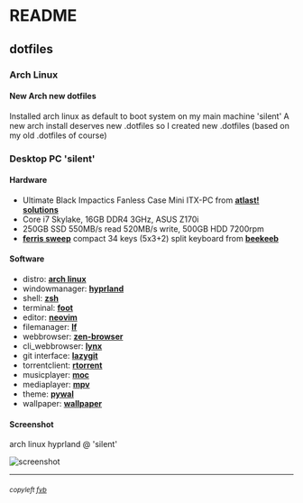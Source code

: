 # README

## dotfiles

### Arch Linux

#### New Arch new dotfiles

Installed arch linux as default to boot system on my main machine 'silent'
A new arch install deserves new .dotfiles so I created new .dotfiles (based on my old .dotfiles of course)

### Desktop PC 'silent'

#### Hardware
* Ultimate Black Impactics Fanless Case Mini ITX-PC from [**atlast! solutions**](https://www.atlastsolutions.com "atlast! solutions")
* Core i7 Skylake, 16GB DDR4 3GHz, ASUS Z170i
* 250GB SSD 550MB/s read 520MB/s write, 500GB HDD 7200rpm
* [**ferris sweep**](https://github.com/davidphilipbarr/Sweep "ferris sweep") compact 34 keys (5x3+2) split keyboard from [**beekeeb**](https://shop.beekeeb.com/product/pre-soldered-ferris-sweep-low-profile-split-keyboard/ "beekeeb")

#### Software
* distro:           [**arch linux**](https://www.archlinux.org/ "arch linux")
* windowmanager:    [**hyprland**](https://hyprland.org/ "hyprland")
* shell:            [**zsh**](https://www.zsh.org "zsh")
* terminal:         [**foot**](https://codeberg.org/dnkl/foot "foot")
* editor:           [**neovim**](https://neovim.io/ "neovim")
* filemanager:      [**lf**](https://github.com/gokcehan/lf "lf")
* webbrowser:       [**zen-browser**](https://zen-browser.app/ "zen-browser")
* cli_webbrowser:   [**lynx**](https://lynx.invisible-island.net/current/index.html "lynx")
* git interface:    [**lazygit**](https://github.com/jesseduffield/lazygit/ "lazygit")
* torrentclient:    [**rtorrent**](https://rakshasa.github.io/rtorrent/ "rtorrent")
* musicplayer:      [**moc**](https://moc.daper.net/ "moc - music on console")
* mediaplayer:      [**mpv**](https://mpv.io/ "mpv")
* theme:            [**pywal**](https://github.com/dylanaraps/pywal "pywal")
* wallpaper:        [**wallpaper**](https://freekvb.github.io/fvb/hyprland/scream_cropped.jpg "scream")

#### Screenshot
arch linux hyprland @ 'silent'

![screenshot](https://freekvb.github.io/fvb/hyprland/hypr_screen.png "arch linux hyprland @ 'silent'")

---

###### <small>copyleft [fvb](https://freekvb.github.io/fvb/ "fvb /begin")</small>
